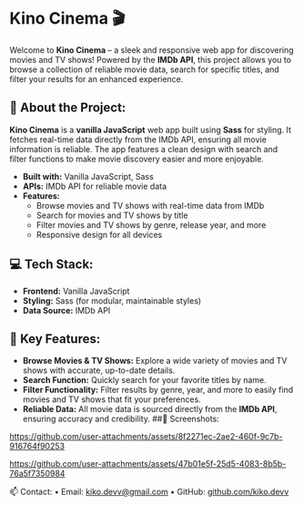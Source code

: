 # Kino Cinema 🎬

Welcome to **Kino Cinema** – a sleek and responsive web app for discovering
movies and TV shows! Powered by the **IMDb API**, this project allows you to
browse a collection of reliable movie data, search for specific titles, and
filter your results for an enhanced experience.

## 📖 About the Project:

**Kino Cinema** is a **vanilla JavaScript** web app built using **Sass** for
styling. It fetches real-time data directly from the IMDb API, ensuring all
movie information is reliable. The app features a clean design with search and
filter functions to make movie discovery easier and more enjoyable.

- **Built with:** Vanilla JavaScript, Sass
- **APIs:** IMDb API for reliable movie data
- **Features:**
  - Browse movies and TV shows with real-time data from IMDb
  - Search for movies and TV shows by title
  - Filter movies and TV shows by genre, release year, and more
  - Responsive design for all devices

## 💻 Tech Stack:

- **Frontend:** Vanilla JavaScript
- **Styling:** Sass (for modular, maintainable styles)
- **Data Source:** IMDb API

## 🎯 Key Features:

- **Browse Movies & TV Shows:** Explore a wide variety of movies and TV shows
  with accurate, up-to-date details.
- **Search Function:** Quickly search for your favorite titles by name.
- **Filter Functionality:** Filter results by genre, year, and more to easily
  find movies and TV shows that fit your preferences.
- **Reliable Data:** All movie data is sourced directly from the **IMDb API**,
  ensuring accuracy and credibility. ##📸 Screenshots:

https://github.com/user-attachments/assets/8f2271ec-2ae2-460f-9c7b-916764f90253

https://github.com/user-attachments/assets/47b01e5f-25d5-4083-8b5b-76a5f7350984

📫 Contact: • Email: kiko.devv@gmail.com • GitHub: [github.com/kiko.devv]()
